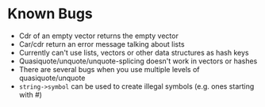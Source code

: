 # Known Bugs

* Cdr of an empty vector returns the empty vector
* Car/cdr return an error message talking about lists
* Currently can't use lists, vectors or other data structures as hash keys
* Quasiquote/unquote/unquote-splicing doesn't work in vectors or hashes
* There are several bugs when you use multiple levels of quasiquote/unquote
* `string->symbol` can be used to create illegal symbols (e.g. ones starting with #)